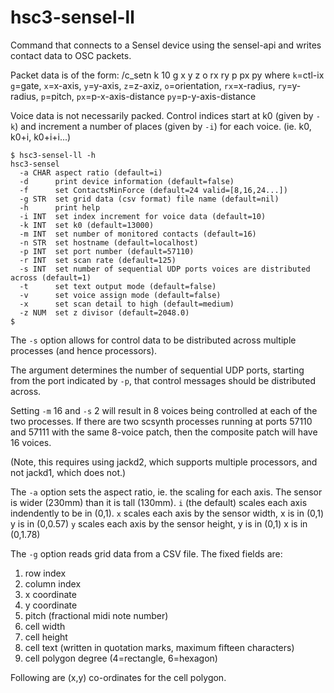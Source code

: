 # hsc3-sensel-ll

Command that connects to a Sensel device using the sensel-api and writes contact data to OSC packets.

Packet data is of the form: /c_setn k 10 g x y z o rx ry p px py where
`k`=ctl-ix `g`=gate, `x`=x-axis, `y`=y-axis, `z`=z-axiz,
`o`=orientation, `rx`=x-radius, `ry`=y-radius,
`p`=pitch, `px`=p-x-axis-distance `py`=p-y-axis-distance

Voice data is not necessarily packed.  Control indices start at k0
(given by `-k`) and increment a number of places (given by `-i`) for
each voice.  (ie. k0, k0+i, k0+i+i...)

~~~~
$ hsc3-sensel-ll -h
hsc3-sensel
  -a CHAR aspect ratio (default=i)
  -d      print device information (default=false)
  -f      set ContactsMinForce (default=24 valid=[8,16,24...])
  -g STR  set grid data (csv format) file name (default=nil)
  -h      print help
  -i INT  set index increment for voice data (default=10)
  -k INT  set k0 (default=13000)
  -m INT  set number of monitored contacts (default=16)
  -n STR  set hostname (default=localhost)
  -p INT  set port number (default=57110)
  -r INT  set scan rate (default=125)
  -s INT  set number of sequential UDP ports voices are distributed across (default=1)
  -t      set text output mode (default=false)
  -v      set voice assign mode (default=false)
  -x      set scan detail to high (default=medium)
  -z NUM  set z divisor (default=2048.0)
$
~~~~

The `-s` option allows for control data to be distributed across
multiple processes (and hence processors).

The argument determines the number of sequential UDP ports, starting
from the port indicated by `-p`, that control messages should be
distributed across.

Setting `-m` 16 and `-s` 2 will result in 8 voices being controlled at
each of the two processes.  If there are two scsynth processes
running at ports 57110 and 57111 with the same 8-voice patch, then
the composite patch will have 16 voices.

(Note, this requires using jackd2, which supports multiple processors,
and not jackd1, which does not.)

The `-a` option sets the aspect ratio, ie. the scaling for each axis.
The sensor is wider (230mm) than it is tall (130mm).
`i` (the default) scales each axis indendently to be in (0,1).
`x` scales each axis by the sensor width, x is in (0,1) y is in (0,0.57)
`y` scales each axis by the sensor height, y is in (0,1) x is in (0,1.78)

The `-g` option reads grid data from a CSV file. The fixed fields are:

1. row index
2. column index
3. x coordinate
4. y coordinate
5. pitch (fractional midi note number)
6. cell width
7. cell height
8. cell text (written in quotation marks, maximum fifteen characters)
9. cell polygon degree (4=rectangle, 6=hexagon)

Following are (x,y) co-ordinates for the cell polygon.
